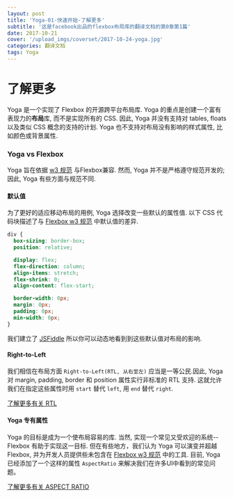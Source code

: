 ```yaml
---
layout: post
title: 'Yoga-01-快速开始-了解更多'
subtitle: '这是facebook出品的flexbox布局库的翻译文档的第0章第1篇'
date: 2017-10-21
cover: '/upload_imgs/coverset/2017-10-24-yoga.jpg'
categories: 翻译文档
tags: Yoga
---
```


# 了解更多

Yoga 是一个实现了 Flexbox 的开源跨平台布局库. Yoga 的重点是创建一个富有表现力的**布局**库, 而不是实现所有的 CSS. 因此, Yoga 并没有支持对 tables, floats 以及类似 CSS 概念的支持的计划. Yoga 也不支持对布局没有影响的样式属性, 比如颜色或背景属性.

### Yoga vs Flexbox

Yoga 旨在依据 [w3 规范](https://www.w3.org/TR/css3-flexbox) 与Flexbox兼容. 然而, Yoga 并不是严格遵守规范开发的; 因此, Yoga 有些方面与规范不同.

#### 默认值

为了更好的适应移动布局的用例, Yoga 选择改变一些默认的属性值. 以下 CSS 代码块描述了与 [Flexbox w3 规范](https://www.w3.org/TR/css3-flexbox) 中默认值的差异.

```css
div {
  box-sizing: border-box;
  position: relative;

  display: flex;
  flex-direction: column;
  align-items: stretch;
  flex-shrink: 0;
  align-content: flex-start;

  border-width: 0px;
  margin: 0px;
  padding: 0px;
  min-width: 0px;
}
```

我们建立了 [JSFiddle](https://jsfiddle.net/emilsjolander/jckmwztt/) 所以你可以动态地看到到这些默认值对布局的影响.

#### Right-to-Left

我们相信在布局方面 `Right-to-Left(RTL, 从右至左)` 应当是一等公民.因此, Yoga 对 margin, padding, border 和 position 属性实行非标准的 RTL 支持. 这就允许我们在指定这些属性时用 `start` 替代 `left`, 用 `end` 替代 `right`.

[了解更多有关 RTL](https://facebook.github.io/yoga/docs/rtl/)

#### Yoga 专有属性

Yoga 的目标是成为一个使布局容易的库. 当然, 实现一个常见又受欢迎的系统-- Flexbox 有助于实现这一目标. 但在有些地方，我们认为 Yoga 可以演变并超越 Flexbox, 并为开发人员提供些未包含在 [Flexbox w3 规范](https://www.w3.org/TR/css3-flexbox) 中的工具. 目前,  Yoga 已经添加了一个这样的属性 `AspectRatio` 来解决我们在许多UI中看到的常见问题。

[了解更多有关 ASPECT RATIO](https://facebook.github.io/yoga/docs/aspect-ratio/)